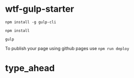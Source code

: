 # wtf-gulp-starter

`npm install -g gulp-cli`

`npm install`

`gulp`

To publish your page using github pages use `npm run deploy`
# type_ahead
